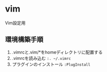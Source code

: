 # vim
Vim設定用

## 環境構築手順
1. .vimrcと.vim/*をhomeディレクトリに配置する
2. .vimrcを読み込む
    `:. ~/.vimrc`
3. プラグインのインストール
    `:PlugInstall`
